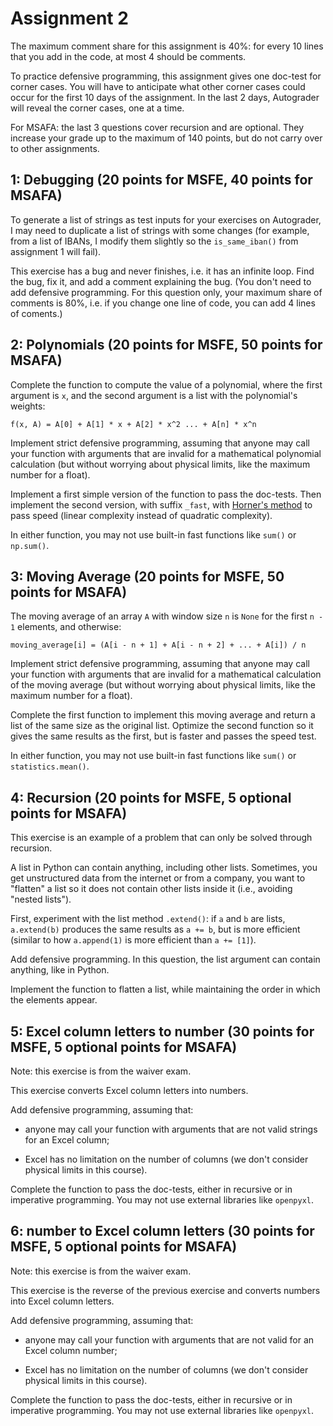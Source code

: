 # Assignment 2

The maximum comment share for this assignment is 40%: for every 10 lines that you add in the code, at most 4 should be comments.

To practice defensive programming, this assignment gives one doc-test for corner cases. You will have to anticipate what other corner cases could occur for the first 10 days of the assignment. In the last 2 days, Autograder will reveal the corner cases, one at a time.

For MSAFA: the last 3 questions cover recursion and are optional. They increase your grade up to the maximum of 140 points, but do not carry over to other assignments.

## 1: Debugging (20 points for MSFE, 40 points for MSAFA)

To generate a list of strings as test inputs for your exercises on Autograder, I may need to duplicate a list of strings with some changes (for example, from a list of IBANs, I modify them slightly so the `is_same_iban()` from assignment 1 will fail).

This exercise has a bug and never finishes, i.e. it has an infinite loop. Find the bug, fix it, and add a comment explaining the bug. (You don't need to add defensive programming. For this question only, your maximum share of comments is 80%, i.e. if you change one line of code, you can add 4 lines of coments.)

## 2: Polynomials (20 points for MSFE, 50 points for MSAFA)

Complete the function to compute the value of a polynomial, where the first argument is `x`, and the second argument is a list with the polynomial's weights:

```
f(x, A) = A[0] + A[1] * x + A[2] * x^2 ... + A[n] * x^n
```

Implement strict defensive programming, assuming that anyone may call your function with arguments that are invalid for a mathematical polynomial calculation (but without worrying about physical limits, like the maximum number for a float).

Implement a first simple version of the function to pass the doc-tests. Then implement the second version, with suffix `_fast`, with [Horner's method](https://en.wikipedia.org/wiki/Horner%27s_algorithm) to pass speed (linear complexity instead of quadratic complexity).

In either function, you may not use built-in fast functions like `sum()` or `np.sum()`.

## 3: Moving Average (20 points for MSFE, 50 points for MSAFA)

The moving average of an array `A` with window size `n` is `None` for the first `n - 1` elements, and otherwise:

```
moving_average[i] = (A[i - n + 1] + A[i - n + 2] + ... + A[i]) / n
```

Implement strict defensive programming, assuming that anyone may call your function with arguments that are invalid for a mathematical calculation of the moving average (but without worrying about physical limits, like the maximum number for a float).

Complete the first function to implement this moving average and return a list of the same size as the original list. Optimize the second function so it gives the same results as the first, but is faster and passes the speed test.

In either function, you may not use built-in fast functions like `sum()` or `statistics.mean()`.

## 4: Recursion (20 points for MSFE, 5 optional points for MSAFA)

This exercise is an example of a problem that can only be solved through recursion.

A list in Python can contain anything, including other lists. Sometimes, you get unstructured data from the internet or from a company, you want to "flatten" a list so it does not contain other lists inside it (i.e., avoiding "nested lists").

First, experiment with the list method `.extend()`: if `a` and `b` are lists, `a.extend(b)` produces the same results as `a += b`, but is more efficient (similar to how `a.append(1)` is more efficient than `a += [1]`).

Add defensive programming. In this question, the list argument can contain anything, like in Python.

Implement the function to flatten a list, while maintaining the order in which the elements appear.

## 5: Excel column letters to number (30 points for MSFE, 5 optional points for MSAFA)

Note: this exercise is from the waiver exam.

This exercise converts Excel column letters into numbers.

Add defensive programming, assuming that:

- anyone may call your function with arguments that are not valid strings for an Excel column;

- Excel has no limitation on the number of columns (we don't consider physical limits in this course).

Complete the function to pass the doc-tests, either in recursive or in imperative programming. You may not use external libraries like `openpyxl`.

## 6: number to Excel column letters (30 points for MSFE, 5 optional points for MSAFA)

Note: this exercise is from the waiver exam.

This exercise is the reverse of the previous exercise and converts numbers into Excel column letters.

Add defensive programming, assuming that:

- anyone may call your function with arguments that are not valid for an Excel column number;

- Excel has no limitation on the number of columns (we don't consider physical limits in this course).

Complete the function to pass the doc-tests, either in recursive or in imperative programming. You may not use external libraries like `openpyxl`.
